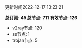 更新时间2022-12-17 13:23:21

**总订阅: 45**
**总节点: 711**
**有效节点: 126**
- v2ray节点: 120
- ss节点: 1
- trojan节点: 5
